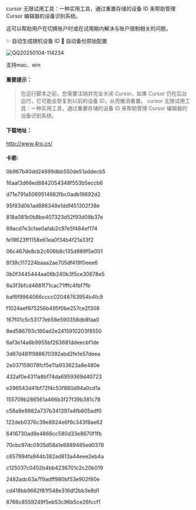 cursor 无限试用工具：一种实用工具，通过重置存储的设备 ID 来帮助管理 Cursor 编辑器的设备识别系统。

这可以帮助用户在切换账户时或在试用期内解决与账户限制相关的问题。

✨ 自动生成随机设备 ID
🔄 自动备份原始配置


![QQ20250104-114234](https://github.com/user-attachments/assets/98e3f421-f87b-4956-9f75-38ff9416b129)

支持mac、win

#### 重要提示：
> 在运行脚本之前，您需要注销并完全关闭 Cursor。如果 Cursor 仍在后台运行，它可能会恢复到以前的设备 ID，从而撤消重置。
cursor 无限试用工具：一种实用工具，通过重置存储的设备 ID 来帮助管理 Cursor 编辑器的设备识别系统。


#### 下载地址：

http://www.4ro.cn/

#### 卡密:

0b967b40dd24699dbb550de51addecb5

16aaf3d66ed8842054348f553b5eccb6

d71e791a5069514682fbc0adb19692d2

95f83d0b1ad886348e1ddf451302f38e

818a081b0b8be407323d52f93d08b37e

89acd7e3cfae0afab2c97e5f484ef174

fe19623ff1158e61ea0f34b4f21a33f2

06c467de8cb2c606b8c135d889f5e001

8f38c117224baaa2ae705df419f0eee6

0b0f3445444aa06b240b3f5ce30678e5

6a3f3bfcd4881f71cac71fffc4fbf7fb

baf6f9964066cccc02048763954b4fc9

f1024aef975256b495f0be257ce2f308

167f01c5c53177eb58e590358db8faa0

8ed586793c160ad2e2415910203f8550

6af3e14a6b9955bf263681ddeecbf1de

3d67d481f988670392abd2fe1e57deea

2e037159078fcf5e11a933623a8e480e

432af0e4311a8bf74da6959369d40723

e296542d41bf72f4c53f880d94a0cd1a

155709b286561a466b3f27f39b381c78

c58a9e9982a737b341397a4fb805adf0

122deb0376c39e8924e6f9c343f8ae62

6416730ad9e4866cc580d33e8670f1fb

70cbc97dc0935d58a1e6889485ed0378

c657994fa944b382ad813a44eee2eb4a

c125037c0452b4bb4236701c2c20b019

2482adc63a7f9adff980bf53e902f80e

cd418bb9662f81f548e316df2bb3e8d1

8766c8559249f5eb53c96b5ce26fccf1

